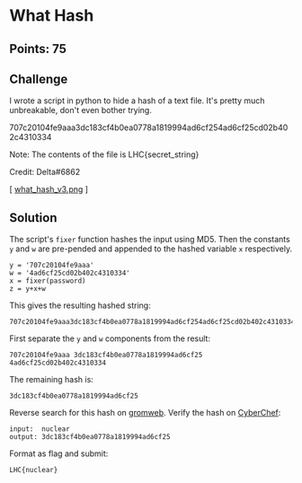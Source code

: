 # What Hash

## Points: 75

## Challenge

I wrote a script in python to hide a hash of a text file. It's pretty much unbreakable, don't even bother trying.

707c20104fe9aaa3dc183cf4b0ea0778a1819994ad6cf254ad6cf25cd02b402c4310334

Note: The contents of the file is LHC{secret_string}

Credit: Delta#6862

[ [what_hash_v3.png](what_hash_v3.png) ]

## Solution
The script's `fixer` function hashes the input using MD5. Then the constants `y` and `w` are pre-pended and appended to the hashed variable `x` respectively. 
```
y = '707c20104fe9aaa'
w = '4ad6cf25cd02b402c4310334'
x = fixer(password)
z = y+x+w
```

This gives the resulting hashed string:
```
707c20104fe9aaa3dc183cf4b0ea0778a1819994ad6cf254ad6cf25cd02b402c4310334
```

First separate the `y` and `w` components from the result:
```
707c20104fe9aaa 3dc183cf4b0ea0778a1819994ad6cf25 4ad6cf25cd02b402c4310334
```

The remaining hash is:
```
3dc183cf4b0ea0778a1819994ad6cf25
```

Reverse search for this hash on [gromweb](https://md5.gromweb.com/?md5=3dc183cf4b0ea0778a1819994ad6cf25). Verify the hash on [CyberChef](https://gchq.github.io/CyberChef/#recipe=MD5()&input=bnVjbGVhcg):
```
input:  nuclear
output: 3dc183cf4b0ea0778a1819994ad6cf25
```

Format as flag and submit:
```
LHC{nuclear}
```